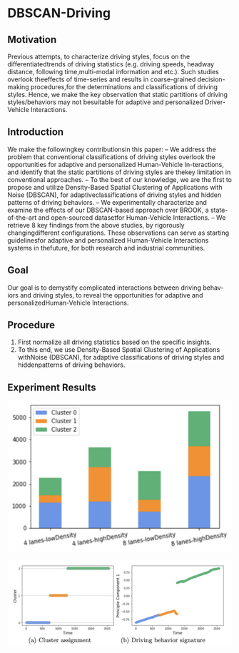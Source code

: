 # DBSCAN-Driving

## Motivation
Previous attempts, to characterize driving styles, focus on the differentiatedtrends of driving statistics (e.g. driving speeds, headway distance, following time,multi-modal information and etc.). Such studies overlook theeffects of time-series and results in coarse-grained decision-making procedures,for the determinations and classifications of driving styles. Hence, we make the key  observation  that  static  partitions  of  driving  styles/behaviors  may  not  besuitable for adaptive and personalized Driver-Vehicle Interactions. 

## Introduction
We make the followingkey contributionsin this paper:
– We  address  the  problem  that  conventional  classifications  of  driving  styles overlook the opportunities for adaptive and personalized Human-Vehicle In-teractions,  and  identify  that  the  static  partitions  of  driving  styles  are  thekey limitation in conventional approaches.
– To the best of our knowledge, we are the first to propose and utilize Density-Based Spatial Clustering of Applications with Noise (DBSCAN), for adaptiveclassifications of driving styles and hidden patterns of driving behaviors.
– We  experimentally  characterize  and  examine  the  effects  of  our  DBSCAN-based approach over BROOK, a state-of-the-art and open-sourced datasetfor Human-Vehicle Interactions.
– We retrieve 8 key findings from the above studies, by rigorously changingdifferent configurations. These observations can serve as starting guidelinesfor  adaptive  and  personalized  Human-Vehicle  Interactions  systems  in  thefuture, for both research and industrial communities.

## Goal
Our  goal  is  to  demystify  complicated  interactions  between  driving  behav-iors and driving styles, to reveal the opportunities for adaptive and personalizedHuman-Vehicle Interactions.  

## Procedure
1. First normalize all driving statistics based on the specific insights.
2. To this end, we use Density-Based Spatial Clustering of Applications withNoise  (DBSCAN), for  adaptive  classifications  of  driving  styles  and  hiddenpatterns  of  driving  behaviors.  

## Experiment Results
![avatar](/images/road_conditation.png)

![avatar](/images/Quantification_results.png)


